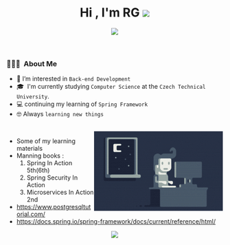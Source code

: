 <h1 align="center">Hi , I'm RG <img src="https://media.giphy.com/media/hvRJCLFzcasrR4ia7z/giphy.gif" width="35"></h1>
<p align="center">
  <a href="https://github.com/DenverCoder1/readme-typing-svg"><img src="https://readme-typing-svg.herokuapp.com?lines=Computer+Science+Student;Backend+Developer;DS%20|%20Algorithms%20;Always%20learning%20new%20things&center=true&width=500&height=50"></a>
</p>
<br>


### 👨🏻‍💻 &nbsp;About Me
- :eyes: I’m interested in `Back-end Development`
- 🎓 &nbsp;I'm currently studying `Computer Science` at the `Czech Technical University`.
- :computer: continuing my learning of `Spring Framework`
- :nerd_face: Always `learning new things`
<br>

<img alt="Night Coding" src="https://raw.githubusercontent.com/AVS1508/AVS1508/master/assets/Night-Coding.gif" align="right"/>


-  Some of my learning materials
-  Manning books : 
   1) Spring In Action 5th(6th)
   2) Spring Security In Action
   3) Microservices In Action 2nd
- https://www.postgresqltutorial.com/
- https://docs.spring.io/spring-framework/docs/current/reference/html/

<p align="center">
<img src="https://github-readme-stats.vercel.app/api?username=rg-1708&&show_icons=true&title_color=ffffff&icon_color=bb2acf&text_color=daf7dc&bg_color=151515">
</p>

